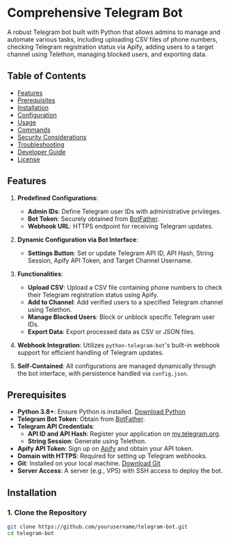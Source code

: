 # Comprehensive Telegram Bot

A robust Telegram bot built with Python that allows admins to manage and automate various tasks, including uploading CSV files of phone numbers, checking Telegram registration status via Apify, adding users to a target channel using Telethon, managing blocked users, and exporting data.

## Table of Contents

- [Features](#features)
- [Prerequisites](#prerequisites)
- [Installation](#installation)
- [Configuration](#configuration)
- [Usage](#usage)
- [Commands](#commands)
- [Security Considerations](#security-considerations)
- [Troubleshooting](#troubleshooting)
- [Developer Guide](#developer-guide)
- [License](#license)

## Features

1. **Predefined Configurations**:
    - **Admin IDs**: Define Telegram user IDs with administrative privileges.
    - **Bot Token**: Securely obtained from [BotFather](https://t.me/BotFather).
    - **Webhook URL**: HTTPS endpoint for receiving Telegram updates.

2. **Dynamic Configuration via Bot Interface**:
    - **Settings Button**: Set or update Telegram API ID, API Hash, String Session, Apify API Token, and Target Channel Username.

3. **Functionalities**:
    - **Upload CSV**: Upload a CSV file containing phone numbers to check their Telegram registration status using Apify.
    - **Add to Channel**: Add verified users to a specified Telegram channel using Telethon.
    - **Manage Blocked Users**: Block or unblock specific Telegram user IDs.
    - **Export Data**: Export processed data as CSV or JSON files.

4. **Webhook Integration**: Utilizes `python-telegram-bot`'s built-in webhook support for efficient handling of Telegram updates.

5. **Self-Contained**: All configurations are managed dynamically through the bot interface, with persistence handled via `config.json`.

## Prerequisites

- **Python 3.8+**: Ensure Python is installed. [Download Python](https://www.python.org/downloads/)
- **Telegram Bot Token**: Obtain from [BotFather](https://t.me/BotFather).
- **Telegram API Credentials**:
    - **API ID and API Hash**: Register your application on [my.telegram.org](https://my.telegram.org/apps).
    - **String Session**: Generate using Telethon.
- **Apify API Token**: Sign up on [Apify](https://apify.com/) and obtain your API token.
- **Domain with HTTPS**: Required for setting up Telegram webhooks.
- **Git**: Installed on your local machine. [Download Git](https://git-scm.com/downloads)
- **Server Access**: A server (e.g., VPS) with SSH access to deploy the bot.

## Installation

### **1. Clone the Repository**

```bash
git clone https://github.com/yourusername/telegram-bot.git
cd telegram-bot
